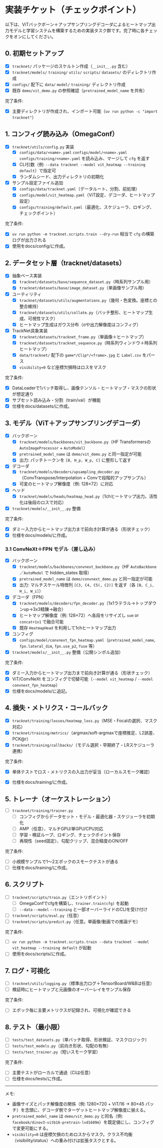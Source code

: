 # 実装チケット（チェックポイント）

以下は、ViTバックボーン＋アップサンプリングデコーダによるヒートマップ出力モデルと学習システムを構築するための実装タスク群です。完了時に各チェックをオンにしてください。

## 0. 初期セットアップ
- [x] `tracknet/` パッケージのスケルトン作成（`__init__.py` 含む）
- [x] `tracknet/models/` `training/` `utils/` `scripts/` `datasets/` のディレクトリ作成
- [x] `configs/` 配下に `data/` `model/` `training/` ディレクトリ作成
- [x] 既存 `demo/vit_demo.py` の参照確認（`pretrained_model_name` を共有）

完了条件:
- [x] 主要ディレクトリが作成され、インポート可能（`uv run python -c "import tracknet"`）

## 1. コンフィグ読み込み（OmegaConf）
- [x] `tracknet/utils/config.py` 実装
  - [x] `configs/data/<name>.yaml` `configs/model/<name>.yaml` `configs/training/<name>.yaml` を読み込み、マージして `cfg` を返す
  - [x] CLI引数（例: `--data tracknet --model vit_heatmap --training default`）で指定可
  - [x] ランダムシード、出力ディレクトリの初期化
- [x] サンプル設定ファイル追加
  - [x] `configs/data/tracknet.yaml`（データルート、分割、前処理）
  - [x] `configs/model/vit_heatmap.yaml`（ViT設定、デコーダ、ヒートマップ設定）
  - [x] `configs/training/default.yaml`（最適化、スケジューラ、ロギング、チェックポイント）

完了条件:
- [x] `uv run python -m tracknet.scripts.train --dry-run` 相当で `cfg` の構築ログが出力される
- [x] 使用をdocs/config/に作成。

## 2. データセット層（tracknet/datasets）
- [x] 抽象ベース実装
  - [x] `tracknet/datasets/base/sequence_dataset.py`（時系列サンプル用）
  - [x] `tracknet/datasets/base/image_dataset.py`（単画像サンプル用）
- [x] ユーティリティ
  - [x] `tracknet/datasets/utils/augmentations.py`（幾何・色変換。座標との整合維持）
  - [x] `tracknet/datasets/utils/collate.py`（バッチ整形、ヒートマップ生成、可視性マスク）
  - [x] ヒートマップ生成はガウス分布（σや出力解像度はコンフィグ）
- [x] TrackNet具象実装
  - [x] `tracknet/datasets/tracknet_frame.py`（単画像＋ヒートマップ）
  - [x] `tracknet/datasets/tracknet_sequence.py`（時系列ウィンドウ＋時系列ヒートマップ）
  - [x] `data/tracknet/` 配下の `game*/Clip*/<frame>.jpg` と `Label.csv` をパース
  - [x] `visibility=0` など座標欠損時はロスをマスク

完了条件:
- [x] DataLoaderで1バッチ取得し、画像テンソル・ヒートマップ・マスクの形状が想定通り
- [x] サブセット読み込み・分割（train/val）が機能
- [x] 仕様をdocs/datasets/に作成。

## 3. モデル（ViT＋アップサンプリングデコーダ）
- [x] バックボーン
  - [x] `tracknet/models/backbones/vit_backbone.py`（HF Transformersの `AutoImageProcessor` + `AutoModel`）
  - [x] `pretrained_model_name` は `demo/vit_demo.py` と同一指定が可能
  - [x] 出力: パッチトークンを `[B, H_p, W_p, C]` に整形して返す
- [x] デコーダ
  - [x] `tracknet/models/decoders/upsampling_decoder.py`（ConvTranspose/Interpolation + Convで段階的アップサンプル）
  - [x] 可変のヒートマップ解像度（例: 128×72）に対応
- [x] ヘッド
  - [x] `tracknet/models/heads/heatmap_head.py`（1chヒートマップ出力。活性化は後段のロスで対応）
- [x] `tracknet/models/__init__.py` 整備

完了条件:
- [x] ダミー入力からヒートマップ出力まで前向き計算が通る（形状チェック）
- [x] 仕様をdocs/models/に作成。

### 3.1 ConvNeXt＋FPN モデル（差し込み）
- [x] バックボーン
  - [x] `tracknet/models/backbones/convnext_backbone.py`（HF `AutoBackbone`／`AutoModel` で hidden_states 取得）
  - [x] `pretrained_model_name` は `demo/convnext_demo.py` と同一指定が可能
  - [x] 出力: マルチスケール特徴列 `[C3, C4, C5(, C2)]` を返す（各 `[B, C_i, H_i, W_i]`）
- [x] デコーダ（FPN）
  - [x] `tracknet/models/decoders/fpn_decoder.py`（1x1ラテラル→トップダウンup→3x3精錬→融合）
  - [x] ヒートマップ解像度（例: 128×72）へ各段をリサイズし `sum` or `concat+1x1` で融合可能
  - [x] 既存 `HeatmapHead` を利用して1chヒートマップ出力
- [x] コンフィグ
  - [x] `configs/model/convnext_fpn_heatmap.yaml`（`pretrained_model_name`, `fpn.lateral_dim`, `fpn.use_p2`, `fuse` 等）
- [x] `tracknet/models/__init__.py` 整備（公開シンボル追加）

完了条件:
- [x] ダミー入力からヒートマップ出力まで前向き計算が通る（形状チェック）
- [x] ViT/ConvNeXt をコンフィグで切替可能（`--model vit_heatmap` / `--model convnext_fpn_heatmap`）
- [x] 仕様をdocs/models/に追記。

## 4. 損失・メトリクス・コールバック
- [x] `tracknet/training/losses/heatmap_loss.py`（MSE・Focalの選択、マスク対応）
- [x] `tracknet/training/metrics/`（argmax/soft-argmaxで座標推定、L2誤差、PCK@r）
- [x] `tracknet/training/callbacks/`（モデル選択・早期終了・LRスケジューラ連携）

完了条件:
- [x] 単体テストでロス・メトリクスの入出力が妥当（ローカルスモーク確認）
- [x] 仕様をdocs/training/に作成。


## 5. トレーナ（オーケストレーション）
- [ ] `tracknet/training/trainer.py`
  - [ ] コンフィグからデータセット・モデル・最適化器・スケジューラを初期化
  - [ ] AMP（任意）、マルチGPU/単GPU/CPU対応
  - [ ] 学習・検証ループ、ロギング、チェックポイント保存
  - [ ] 再現性（seed固定）、勾配クリップ、混合精度のON/OFF

完了条件:
- [ ] 小規模サンプルで1〜2エポックのスモークテストが通る
- [ ] 仕様をdocs/training/に作成。

## 6. スクリプト
- [ ] `tracknet/scripts/train.py`（エントリポイント）
  - [ ] OmegaConfでcfgを構築し、`trainer.train(cfg)` を起動
  - [ ] `--data` `--model` `--training` と一部オーバーライドのCLIを受け付け
- [ ] `tracknet/scripts/eval.py`（任意）
- [ ] `tracknet/scripts/predict.py`（任意。単画像/動画での推論デモ）

完了条件:
- [ ] `uv run python -m tracknet.scripts.train --data tracknet --model vit_heatmap --training default` が起動
- [ ] 使用をdocs/scripts/に作成。

## 7. ログ・可視化
- [ ] `tracknet/utils/logging.py`（標準出力ログ＋TensorBoard/W&Bは任意）
- [ ] 検証時にヒートマップと元画像のオーバーレイをサンプル保存

完了条件:
- [ ] エポック毎に主要メトリクスが記録され、可視化が確認できる

## 8. テスト（最小限）
- [ ] `tests/test_datasets.py`（単バッチ取得、形状検証、マスクロジック）
- [ ] `tests/test_models.py`（前向き形状、勾配の有無）
- [ ] `tests/test_trainer.py`（短いスモーク学習）

完了条件:
- [ ] 主要テストがローカルで通過（CIは任意）
- [ ] 仕様をdocs/tests/に作成。

---

メモ:
- 画像サイズとパッチ解像度の関係（例: 1280×720 + ViT/16 → 80×45 パッチ）を念頭に、デコーダ側でターゲットヒートマップ解像度に揃える。
- `pretrained_model_name` は `demo/vit_demo.py` と同名（例: `facebook/dinov3-vitb16-pretrain-lvd1689m`）を既定値にし、コンフィグで変更可能にする。
- `visibility=0` は座標欠損のためロスからマスク。クラス不均衡（visibility/status）への重み付けは拡張タスクとする。
